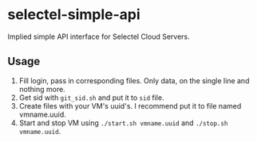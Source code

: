 selectel-simple-api
===================

Implied simple API interface for Selectel Cloud Servers.

## Usage

1. Fill login, pass in corresponding files. Only data, on the single line and nothing more.
2. Get sid with `git_sid.sh` and put it to `sid` file.
3. Create files with your VM's uuid's. I recommend put it to file named vmname.uuid.
4. Start and stop VM using `./start.sh vmname.uuid` and `./stop.sh vmname.uuid`.

